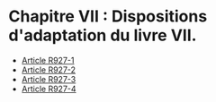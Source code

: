 # Chapitre VII : Dispositions d'adaptation du livre VII.

- [Article R927-1](article-r927-1.md)
- [Article R927-2](article-r927-2.md)
- [Article R927-3](article-r927-3.md)
- [Article R927-4](article-r927-4.md)
